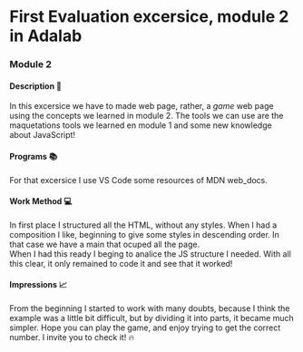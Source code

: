 # First Evaluation excersice, module 2 in Adalab

### Module 2

#### Description :page_facing_up:

In this excersice we have to made web page, rather, a _game_ web page using the concepts we learned in module 2. The tools we can use are the maquetations tools we learned en module 1 and some new knowledge about JavaScript!

#### Programs :books:

For that excersice I use VS Code some resources of MDN web_docs.

#### Work Method :computer:

In first place I structured all the HTML, without any styles. When I had a composition I like, beginning to give some styles in descending order. In that case we have a main that ocuped all the page.  
When I had this ready I beging to analice the JS structure I needed. With all this clear, it only remained to code it and see that it worked!

#### Impressions :chart_with_upwards_trend:

From the beginning I started to work with many doubts, because I think the example was a little bit difficult, but by dividing it into parts, it became much simpler. Hope you can play the game, and enjoy trying to get the correct number. I invite you to check it! :fire:
